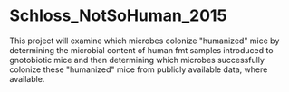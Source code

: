 # Schloss_NotSoHuman_2015

This project will examine which microbes colonize "humanized" mice by determining the microbial content of human fmt samples introduced to gnotobiotic mice and then determining which microbes successfully colonize these "humanized" mice from publicly available data, where available.

